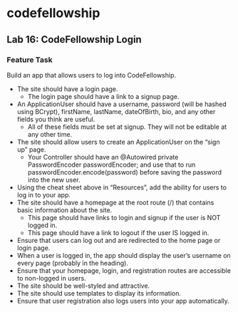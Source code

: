 # codefellowship
## Lab 16: CodeFellowship Login

### Feature Task
Build an app that allows users to log into CodeFellowship.
* The site should have a login page.
    * The login page should have a link to a signup page.
* An ApplicationUser should have a username, password (will be hashed using BCrypt), firstName, lastName, dateOfBirth, bio, and any other fields you think are useful.
    * All of these fields must be set at signup. They will not be editable at any other time.
* The site should allow users to create an ApplicationUser on the “sign up” page.
    * Your Controller should have an @Autowired private PasswordEncoder passwordEncoder; and use that to run passwordEncoder.encode(password) before saving the password into the new user.
* Using the cheat sheet above in “Resources”, add the ability for users to log in to your app.
* The site should have a homepage at the root route (/) that contains basic information about the site.
    * This page should have links to login and signup if the user is NOT logged in.
    * This page should have a link to logout if the user IS logged in.
* Ensure that users can log out and are redirected to the home page or login page.
* When a user is logged in, the app should display the user’s username on every page (probably in the heading).
* Ensure that your homepage, login, and registration routes are accessible to non-logged in users.
* The site should be well-styled and attractive.
* The site should use templates to display its information.
* Ensure that user registration also logs users into your app automatically.